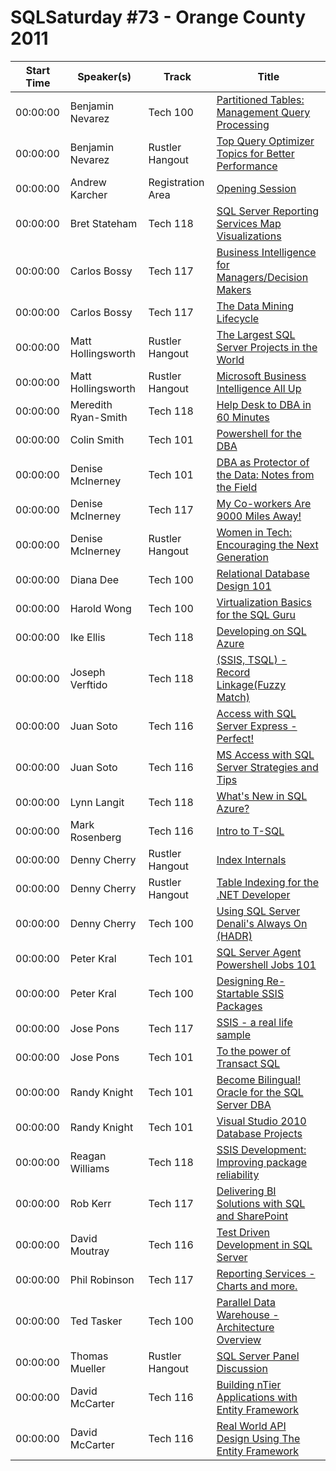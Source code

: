 # SQLSaturday #73 - Orange County 2011
Start Time|Speaker(s)|Track|Title
---|---|---|---
00:00:00|Benjamin Nevarez|Tech 100|[Partitioned Tables: Management  Query Processing](28457.md)
00:00:00|Benjamin Nevarez|Rustler Hangout|[Top Query Optimizer Topics for Better Performance](28458.md)
00:00:00|Andrew Karcher|Registration Area|[Opening Session](28549.md)
00:00:00|Bret Stateham|Tech 118|[SQL Server Reporting Services Map Visualizations](29243.md)
00:00:00|Carlos Bossy|Tech 117|[Business Intelligence for Managers/Decision Makers](29407.md)
00:00:00|Carlos Bossy|Tech 117|[The Data Mining Lifecycle](29409.md)
00:00:00|Matt Hollingsworth|Rustler Hangout|[The Largest SQL Server Projects in the World](29560.md)
00:00:00|Matt Hollingsworth|Rustler Hangout|[Microsoft Business Intelligence All Up](29561.md)
00:00:00|Meredith Ryan-Smith|Tech 118|[Help Desk to DBA in 60 Minutes](29578.md)
00:00:00|Colin Smith|Tech 101|[Powershell for the DBA](29587.md)
00:00:00|Denise McInerney|Tech 101|[DBA as Protector of the Data: Notes from the Field](29890.md)
00:00:00|Denise McInerney|Tech 117|[My Co-workers Are 9000 Miles Away! ](29891.md)
00:00:00|Denise McInerney|Rustler Hangout|[Women in Tech: Encouraging the Next Generation](29892.md)
00:00:00|Diana Dee|Tech 100|[Relational Database Design 101](29979.md)
00:00:00|Harold Wong|Tech 100|[Virtualization Basics for the SQL Guru](30295.md)
00:00:00|Ike Ellis|Tech 118|[Developing on SQL Azure](30358.md)
00:00:00|Joseph Verftido|Tech 118|[(SSIS, TSQL) - Record Linkage(Fuzzy Match) ](31051.md)
00:00:00|Juan Soto|Tech 116|[Access with SQL Server Express - Perfect!](31082.md)
00:00:00|Juan Soto|Tech 116|[MS Access with SQL Server Strategies and Tips](31084.md)
00:00:00|Lynn Langit|Tech 118|[What's New in SQL Azure?](31528.md)
00:00:00|Mark Rosenberg|Tech 116|[Intro to T-SQL](31575.md)
00:00:00|Denny Cherry|Rustler Hangout|[Index Internals](32001.md)
00:00:00|Denny Cherry|Rustler Hangout|[Table Indexing for the .NET Developer](32002.md)
00:00:00|Denny Cherry|Tech 100|[Using SQL Server Denali's Always On (HADR)](32005.md)
00:00:00|Peter Kral|Tech 101|[SQL Server Agent Powershell Jobs 101](32236.md)
00:00:00|Peter Kral|Tech 100|[Designing Re-Startable SSIS Packages](32237.md)
00:00:00|Jose Pons|Tech 117|[SSIS - a real life sample](32316.md)
00:00:00|Jose Pons|Tech 101|[To the power of Transact SQL](32317.md)
00:00:00|Randy Knight|Tech 101|[Become Bilingual! Oracle for the SQL Server DBA](32418.md)
00:00:00|Randy Knight|Tech 101|[Visual Studio 2010 Database Projects](32419.md)
00:00:00|Reagan Williams|Tech 118|[SSIS Development: Improving package reliability](32475.md)
00:00:00|Rob Kerr|Tech 117|[Delivering BI Solutions with SQL and SharePoint](32525.md)
00:00:00|David Moutray|Tech 116|[Test Driven Development in SQL Server](32984.md)
00:00:00|Phil Robinson|Tech 117|[Reporting Services - Charts and more.](33039.md)
00:00:00|Ted Tasker|Tech 100|[Parallel Data Warehouse - Architecture Overview](33327.md)
00:00:00|Thomas Mueller|Rustler Hangout|[SQL Server Panel Discussion](33721.md)
00:00:00|David McCarter|Tech 116|[Building nTier Applications with Entity Framework](34623.md)
00:00:00|David McCarter|Tech 116|[Real World API Design Using The Entity Framework](34624.md)
